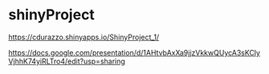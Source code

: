 # shinyProject

https://cdurazzo.shinyapps.io/ShinyProject_1/

https://docs.google.com/presentation/d/1AHtvbAxXa9jjzVkkwQUycA3sKClyVjhhK74yiRLTro4/edit?usp=sharing
